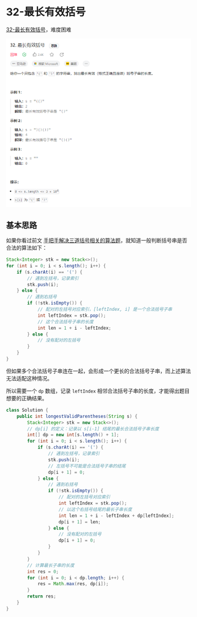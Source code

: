 # 32-最长有效括号

[32-最长有效括号](https://leetcode.cn/problems/longest-valid-parentheses/description/?envType=study-plan-v2&envId=meituan-2023-fall-sprint)，难度困难

![image-20230902184320900](https://raw.githubusercontent.com/lqyspace/mypic/master/PicBed/202309021843950.png)

## 基本思路

如果你看过前文 [手把手解决三道括号相关的算法题](https://labuladong.github.io/article/fname.html?fname=括号插入)，就知道一般判断括号串是否合法的算法如下：

```java
Stack<Integer> stk = new Stack<>();
for (int i = 0; i < s.length(); i++) {
    if (s.charAt(i) == '(') {
        // 遇到左括号，记录索引
        stk.push(i);
    } else {
        // 遇到右括号
        if (!stk.isEmpty()) {
            // 配对的左括号对应索引，[leftIndex, i] 是一个合法括号子串
            int leftIndex = stk.pop();
            // 这个合法括号子串的长度
            int len = 1 + i - leftIndex;
        } else {
            // 没有配对的左括号
        }
    }
}
```

但如果多个合法括号子串连在一起，会形成一个更长的合法括号子串，而上述算法无法适配这种情况。

所以需要一个 `dp` 数组，记录 `leftIndex` 相邻合法括号子串的长度，才能得出题目想要的正确结果。

```java
class Solution {
    public int longestValidParentheses(String s) {
        Stack<Integer> stk = new Stack<>();
        // dp[i] 的定义：记录以 s[i-1] 结尾的最长合法括号子串长度
        int[] dp = new int[s.length() + 1];
        for (int i = 0; i < s.length(); i++) {
            if (s.charAt(i) == '(') {
                // 遇到左括号，记录索引
                stk.push(i);
                // 左括号不可能是合法括号子串的结尾
                dp[i + 1] = 0;
            } else {
                // 遇到右括号
                if (!stk.isEmpty()) {
                    // 配对的左括号对应索引
                    int leftIndex = stk.pop();
                    // 以这个右括号结尾的最长子串长度
                    int len = 1 + i - leftIndex + dp[leftIndex];
                    dp[i + 1] = len;
                } else {
                    // 没有配对的左括号
                    dp[i + 1] = 0;
                }
            }
        }
        // 计算最长子串的长度
        int res = 0;
        for (int i = 0; i < dp.length; i++) {
            res = Math.max(res, dp[i]);
        }
        return res;
    }
}
```

